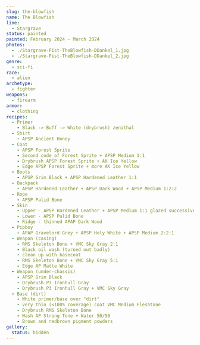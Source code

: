 ```yaml
---
slug: the-blowfish
name: The Blowfish
line:
  - Stargrave
status: painted
painted: February 2024 - March 2024
photos:
  - ./Stargrave-Fist-TheBlowfish-DDankel_1.jpg
  - ./Stargrave-Fist-TheBlowfish-DDankel_2.jpg
genre:
  - sci-fi
race:
  - alien
archetype:
  - fighter
weapons:
  - firearm
armor:
  - clothing
recipes:
  - Primer
    - Black -> Buff -> White (drybrush) zenithal
  - Shirt
    - APSP Ancient Honey
  - Coat
    - APSP Forest Sprite
    - Second code of Forest Sprite + APSP Medium 1:1
    - Drybrush APSP Forest Sprite + AK Ice Yellow
    - Edge APSP Forest Sprite + more AK Ice Yellow
  - Boots
    - APSP Grim Black + APSP Hardened Leather 1:1
  - Backpack
    - APSP Hardened Leather + APSP Dark Wood + APSP Medium 1:2:2
  - Rope
    - APSP Palid Bone
  - Skin
    - Upper - APSP Hardened Leather + APSP Medium 1:1 glazed successively
    - Lower - APSP Palid Bone
    - Ridge - thinned APAP Dark Wood
  - Pipboy
    - APAP Gravelord Grey + APSP Holy White + APSP Medium 2:2:1
  - Weapon (casing)
    - RMS Skeleton Bone + VMC Sky Gray 2:1
    - Black oil wash (turned out badly)
    - clean up with basecoat
    - RMS Skeleton Bone + VMC Sky Gray 5:1
    - Edge AP Matte White
  - Weapon (under-chassis)
    - APSP Grim Black
    - Drybrush P3 Ironhull Gray
    - Drybrush P3 Ironhull Gray + VMC Sky Gray
  - Base (dirt)
    - White primer/base over "dirt"
    - very thin (<100% coverage) coat VMC Medium Fleshtone
    - Drybrush RMS Skeleton Bone
    - Wash AP Strong Tone + Water 50/50
    - Brown and redbrown pigment powders
gallery:
  status: hidden
---
```

